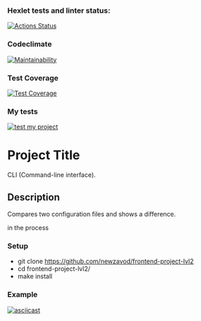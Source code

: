 ### Hexlet tests and linter status:
[![Actions Status](https://github.com/newzavod/frontend-project-lvl2/workflows/hexlet-check/badge.svg)](https://github.com/newzavod/frontend-project-lvl2/actions)

### Codeclimate
[![Maintainability](https://api.codeclimate.com/v1/badges/f15eb7ff0a18f61e7847/maintainability)](https://codeclimate.com/github/newzavod/frontend-project-lvl2/maintainability)

### Test Coverage
[![Test Coverage](https://api.codeclimate.com/v1/badges/f15eb7ff0a18f61e7847/test_coverage)](https://codeclimate.com/github/newzavod/frontend-project-lvl2/test_coverage)

### My tests
[![test my project](https://github.com/newzavod/frontend-project-lvl2/actions/workflows/nodejs.yml/badge.svg)](https://github.com/newzavod/frontend-project-lvl2/actions/workflows/nodejs.yml)

# Project Title
CLI (Command-line interface).

## Description
Compares two configuration files and shows a difference.

in the process

### Setup
* git clone https://github.com/newzavod/frontend-project-lvl2
* cd frontend-project-lvl2/
* make install

### Example

[![asciicast](https://asciinema.org/a/t8sgvL0r3PTzecAyBIFFp2gbA.svg)](https://asciinema.org/a/t8sgvL0r3PTzecAyBIFFp2gbA)
